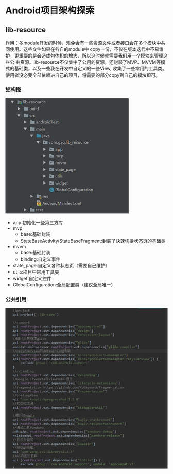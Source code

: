# Android项目架构探索 

## lib-resource
作用：多module开发的时候，难免会有一些资源文件或者接口会在多个模块中共同使用。这些文件如果在各自的module中
copy一份，不仅在版本迭代中不易维护，更重要的是会造成包体积的增大，所以这时候就需要我们用一个模块来管理这些公
共资源。lib-resource不仅集中了公用的资源，还封装了MVP、MVVM等模式的基础类，以及一些我在开发中自定义的一些View,
收集了一些常用的工具类。使用者没必要全部依赖进自己的项目，将需要的部分copy到自己的模块即可。

### 结构图
![ddd](/img/20181229143433.png)     
- app:初始化一些第三方库
- mvp
  - base:基础封装
  - StateBaseActivity/StateBaseFragment:封装了快速切换状态页的基础类
- mvvm    
  - base:基础封装
  - binding:自定义事件
- state_page:自定义各种状态页（需要自己维护）
- utils:项目中常用工具类
- widget:自定义控件
- GlobalConfiguration:全局配置类（建议全局唯一）

### 公共引用
![aaa](/img/20181229144801.png)
